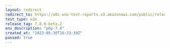 ```yaml
---
layout: redirect
redirect_to: https://a8c-woo-test-reports.s3.amazonaws.com/public/release/7.8.0-beta.2/php-7.4/e2e/index.html
test_type: e2e
release_tag: 7.8.0-beta.2
env_description: "php-7.4"
created_at: "2023-05-30T16:33:39Z"
passed: true
---
```

